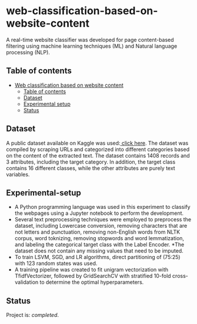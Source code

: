# web-classification-based-on-website-content
A real-time website classifier was developed for page content-based filtering using machine learning techniques (ML) and Natural language processing (NLP).

## Table of contents
- [Web classification based on website content](#web-classification-based-on-website-content)
  - [Table of contents](#table-of-contents)
  - [Dataset](#dataset)
  - [Experimental setup](#Experimental-setup)
  - [Status](#status)


## Dataset
A public dataset available on Kaggle was used:[ click here](https://www.kaggle.com/datasets/hetulmehta/website-classification).
The dataset was compiled by scraping URLs and categorized into different categories based on the content of the extracted text. The dataset contains 1408 records and 3 attributes, including the target category. In addition, the target class contains 16 different classes, while the other attributes are purely text variables.

## Experimental-setup
* A Python programming language was used in this experiment to classify the webpages using a Jupyter notebook to perform the development. 
* Several text preprocessing techniques were employed to preprocess the dataset, including Lowercase conversion, removing characters that are not letters and punctuation, removing non-English words from NLTK corpus, word toknizing, removing stopwords and word lemmatization, and labeling the categorical target class with the Label Encoder.
*The dataset does not contain any missing values that need to be imputed.
* To train LSVM, SGD, and LR algorithms, direct partitioning of (75:25) with 123 random states was used. 
* A training pipeline was created to fit unigram vectorization with TfidfVectorizer, followed by GridSearchCV with stratified 10-fold cross-validation to determine the optimal hyperparameters.

## Status
Project is: _completed_.
